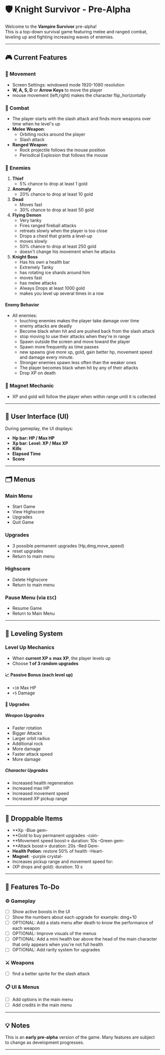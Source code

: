 # 🛡️ Knight Survivor - Pre-Alpha

Welcome to the **Vampire Survivor** pre-alpha!  
This is a top-down survival game featuring melee and ranged combat, leveling up and fighting increasing waves of enemies.

---

## 🎮 Current Features

### 🔹 Movement
- Screen Settings: windowed mode 1920-1080 resolution
- **W, A, S, D** or **Arrow Keys** to move the player
- mouse movement (left,right) makes the character flip_horizontally

### 🔹 Combat
- The player starts with the slash attack and finds more weapons over time when he level's up
- **Melee Weapon**: 
   - Orbiting rocks around the player
   - Slash attack
- **Ranged Weapon**: 
   - Rock projectile follows the mouse position
   - Periodical Explosion that follows the mouse

### 🔹 Enemies
1. **Thief**
   - 5% chance to drop at least 1 gold    
2. **Anomaly**
   - 20% chance to drop at least 10 gold
3. **Dead**
   - Moves fast
   - 30% chance to drop at least 50 gold
4. **Flying Demon**
   - Very tanky  
   - Fires ranged fireball attacks
   - retreats slowly when the player is too close  
   - Drops a chest that grants a level-up
   - moves slowly
   - 50% chance to drop at least 250 gold
   - doesn't change his movement when he attacks
5. **Knight Boss**
   - Has his own a health bar
   - Extremely Tanky
   - has rotating ice shards around him
   - moves fast
   - has melee attacks
   - Always Drops at least 1000 gold 
   - makes you level up several times in a row 

#### Enemy Behavior
- All enemies:
  - touching enemies makes the player take damage over time
  - enemy attacks are deadly
  - Become black when hit and are pushed back from the slash attack
  - stop moving to use their attacks when they're in range
  - Spawn outside the screen and move toward the player
  - Spawn more frequently as time passes
  - new spawns give more xp, gold, gain better hp, movement speed and damage every minute.
  - Stronger enemies spawn less often than the weaker ones
  - The player becomes black when hit by any of their attacks
  - Drop XP on death  

### 🔹 Magnet Mechanic
- XP and gold will follow the player when within range until it is collected

---

## 🧪 User Interface (UI)

During gameplay, the UI displays:
- **Hp bar: HP / Max HP**
- **Xp bar: Level: XP / Max XP**
- **Kills**
- **Elapsed Time**
- **Score**

---

## 🗂️ Menus

### Main Menu
- Start Game
- View Highscore
- Upgrades
- Quit Game

### Upgrades
- 3 possible permanent upgrades (Hp,dmg,move_speed)
- reset upgrades
- Return to main menu

### Highscore
- Delete Highscore
- Return to main menu

### Pause Menu (via `ESC`)
- Resume Game
- Return to Main Menu

---

## 🔼 Leveling System

### Level Up Mechanics
- When **current XP ≥ max XP**, the player levels up
- Choose **1 of 3 random upgrades**

#### 📈 Passive Bonus (each level up)
- `+10` Max HP  
- `+5` Damage

#### 🔧 Upgrades

##### Weapon Upgrades
- Faster rotation  
- Bigger Attacks  
- Larger orbit radius  
- Additional rock
- More damage  
- Faster attack speed  
- More damage  

##### Character Upgrades
- Increased health regeneration  
- Increased max HP  
- Increased movement speed  
- Increased XP pickup range

---

## 🎁 Droppable Items
- **Xp -Blue gem-
- **Gold to buy permanent upgrades -coin-
- **Movement speed boost-> duration: 10s -Green gem-
- **Attack boost-> duration: 20s -Red Gem-
- **Health Potion**: restore 50% of health -Heart-
- **Magnet**: -purple crystal-
- Increases pickup range and movement speed for:
- (XP drops and gold): duration: 10 s

---

## 🚧 Features To-Do

### ⚙️ Gameplay 
- [ ] Show active boosts in the UI 
- [ ] Show the numbers about each upgrade for example: dmg+10
- [ ] OPTIONAL: Add a stats menu after death to know the performance of each weapon
- [ ] OPTIONAL: Improve visuals of the menus
- [ ] OPTIONAL: Add a mini health bar above the head of the main character that only appears when you're not full health
- [ ] OPTIONAL: Add rarity system for upgrades

### ⚔️ Weapons
- [ ] find a better sprite for the slash attack

### 📋 UI & Menus
- [ ] Add options in the main menu  
- [ ] Add credits in the main menu 
 
---

## 💡 Notes

This is an **early pre-alpha** version of the game. Many features are subject to change as development progresses.

---

